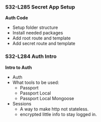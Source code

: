 ### S32-L285 Secret App Setup  
**Auth Code**
* Setup folder structure  
* Install needed packages  
* Add root route and template  
* Add secret route and template  

### S32-L284 Auth Intro  
**Intro to Auth**
* Auth 
* What tools to be used:  
  * Passport  
  * Passport Local  
  * Passport Local Mongoose  
* Sessions  
  * A way to make http not stateless.  
  * encrypted little info to stay logged in.  
